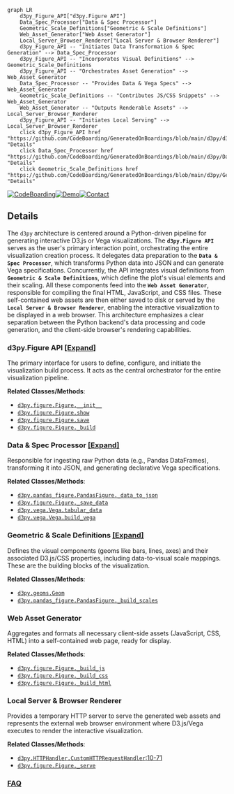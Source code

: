 ```mermaid
graph LR
    d3py_Figure_API["d3py.Figure API"]
    Data_Spec_Processor["Data & Spec Processor"]
    Geometric_Scale_Definitions["Geometric & Scale Definitions"]
    Web_Asset_Generator["Web Asset Generator"]
    Local_Server_Browser_Renderer["Local Server & Browser Renderer"]
    d3py_Figure_API -- "Initiates Data Transformation & Spec Generation" --> Data_Spec_Processor
    d3py_Figure_API -- "Incorporates Visual Definitions" --> Geometric_Scale_Definitions
    d3py_Figure_API -- "Orchestrates Asset Generation" --> Web_Asset_Generator
    Data_Spec_Processor -- "Provides Data & Vega Specs" --> Web_Asset_Generator
    Geometric_Scale_Definitions -- "Contributes JS/CSS Snippets" --> Web_Asset_Generator
    Web_Asset_Generator -- "Outputs Renderable Assets" --> Local_Server_Browser_Renderer
    d3py_Figure_API -- "Initiates Local Serving" --> Local_Server_Browser_Renderer
    click d3py_Figure_API href "https://github.com/CodeBoarding/GeneratedOnBoardings/blob/main/d3py/d3py_Figure_API.md" "Details"
    click Data_Spec_Processor href "https://github.com/CodeBoarding/GeneratedOnBoardings/blob/main/d3py/Data_Spec_Processor.md" "Details"
    click Geometric_Scale_Definitions href "https://github.com/CodeBoarding/GeneratedOnBoardings/blob/main/d3py/Geometric_Scale_Definitions.md" "Details"
```

[![CodeBoarding](https://img.shields.io/badge/Generated%20by-CodeBoarding-9cf?style=flat-square)](https://github.com/CodeBoarding/GeneratedOnBoardings)[![Demo](https://img.shields.io/badge/Try%20our-Demo-blue?style=flat-square)](https://www.codeboarding.org/demo)[![Contact](https://img.shields.io/badge/Contact%20us%20-%20contact@codeboarding.org-lightgrey?style=flat-square)](mailto:contact@codeboarding.org)

## Details

The `d3py` architecture is centered around a Python-driven pipeline for generating interactive D3.js or Vega visualizations. The **`d3py.Figure API`** serves as the user's primary interaction point, orchestrating the entire visualization creation process. It delegates data preparation to the **`Data & Spec Processor`**, which transforms Python data into JSON and can generate Vega specifications. Concurrently, the API integrates visual definitions from **`Geometric & Scale Definitions`**, which define the plot's visual elements and their scaling. All these components feed into the **`Web Asset Generator`**, responsible for compiling the final HTML, JavaScript, and CSS files. These self-contained web assets are then either saved to disk or served by the **`Local Server & Browser Renderer`**, enabling the interactive visualization to be displayed in a web browser. This architecture emphasizes a clear separation between the Python backend's data processing and code generation, and the client-side browser's rendering capabilities.

### d3py.Figure API [[Expand]](./d3py_Figure_API.md)
The primary interface for users to define, configure, and initiate the visualization build process. It acts as the central orchestrator for the entire visualization pipeline.


**Related Classes/Methods**:

- <a href="https://github.com/mikedewar/d3py/blob/master/d3py/figure.py" target="_blank" rel="noopener noreferrer">`d3py.figure.Figure.__init__`</a>
- <a href="https://github.com/mikedewar/d3py/blob/master/d3py/figure.py" target="_blank" rel="noopener noreferrer">`d3py.figure.Figure.show`</a>
- <a href="https://github.com/mikedewar/d3py/blob/master/d3py/figure.py" target="_blank" rel="noopener noreferrer">`d3py.figure.Figure.save`</a>
- <a href="https://github.com/mikedewar/d3py/blob/master/d3py/figure.py" target="_blank" rel="noopener noreferrer">`d3py.figure.Figure._build`</a>


### Data & Spec Processor [[Expand]](./Data_Spec_Processor.md)
Responsible for ingesting raw Python data (e.g., Pandas DataFrames), transforming it into JSON, and generating declarative Vega specifications.


**Related Classes/Methods**:

- <a href="https://github.com/mikedewar/d3py/blob/master/d3py/pandas_figure.py" target="_blank" rel="noopener noreferrer">`d3py.pandas_figure.PandasFigure._data_to_json`</a>
- <a href="https://github.com/mikedewar/d3py/blob/master/d3py/figure.py" target="_blank" rel="noopener noreferrer">`d3py.figure.Figure._save_data`</a>
- <a href="https://github.com/mikedewar/d3py/blob/master/d3py/vega.py" target="_blank" rel="noopener noreferrer">`d3py.vega.Vega.tabular_data`</a>
- <a href="https://github.com/mikedewar/d3py/blob/master/d3py/vega.py" target="_blank" rel="noopener noreferrer">`d3py.vega.Vega.build_vega`</a>


### Geometric & Scale Definitions [[Expand]](./Geometric_Scale_Definitions.md)
Defines the visual components (geoms like bars, lines, axes) and their associated D3.js/CSS properties, including data-to-visual scale mappings. These are the building blocks of the visualization.


**Related Classes/Methods**:

- <a href="https://github.com/mikedewar/d3py/blob/master/d3py/geoms/geom.py" target="_blank" rel="noopener noreferrer">`d3py.geoms.Geom`</a>
- <a href="https://github.com/mikedewar/d3py/blob/master/d3py/pandas_figure.py" target="_blank" rel="noopener noreferrer">`d3py.pandas_figure.PandasFigure._build_scales`</a>


### Web Asset Generator
Aggregates and formats all necessary client-side assets (JavaScript, CSS, HTML) into a self-contained web page, ready for display.


**Related Classes/Methods**:

- <a href="https://github.com/mikedewar/d3py/blob/master/d3py/figure.py" target="_blank" rel="noopener noreferrer">`d3py.figure.Figure._build_js`</a>
- <a href="https://github.com/mikedewar/d3py/blob/master/d3py/figure.py" target="_blank" rel="noopener noreferrer">`d3py.figure.Figure._build_css`</a>
- <a href="https://github.com/mikedewar/d3py/blob/master/d3py/figure.py" target="_blank" rel="noopener noreferrer">`d3py.figure.Figure._build_html`</a>


### Local Server & Browser Renderer
Provides a temporary HTTP server to serve the generated web assets and represents the external web browser environment where D3.js/Vega executes to render the interactive visualization.


**Related Classes/Methods**:

- <a href="https://github.com/mikedewar/d3py/blob/master/d3py/HTTPHandler.py#L10-L71" target="_blank" rel="noopener noreferrer">`d3py.HTTPHandler.CustomHTTPRequestHandler`:10-71</a>
- <a href="https://github.com/mikedewar/d3py/blob/master/d3py/figure.py" target="_blank" rel="noopener noreferrer">`d3py.figure.Figure._serve`</a>




### [FAQ](https://github.com/CodeBoarding/GeneratedOnBoardings/tree/main?tab=readme-ov-file#faq)